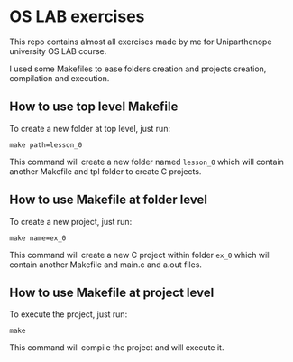 # OS LAB exercises

This repo contains almost all exercises made by me for Uniparthenope university OS LAB course. 

I used some Makefiles to ease folders creation and projects creation, compilation and execution.

## How to use top level Makefile
To create a new folder at top level, just run:

```
make path=lesson_0
```

This command will create a new folder named `lesson_0` which will contain another Makefile and tpl folder to create C projects.

## How to use Makefile at folder level
To create a new project, just run:

```
make name=ex_0
```

This command will create a new C project within folder `ex_0` which will contain another Makefile and main.c and a.out files.

## How to use Makefile at project level
To execute the project, just run: 

```
make
```
This command will compile the project and will execute it.
